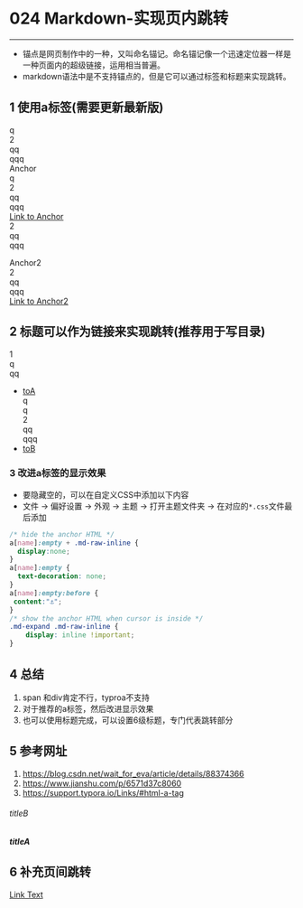 # 024 Markdown-实现页内跳转    
---

- 锚点是网页制作中的一种，又叫命名锚记。命名锚记像一个迅速定位器一样是一种页面内的超级链接，运用相当普遍。  
- markdown语法中是不支持锚点的，但是它可以通过标签和标题来实现跳转。  

## 1 使用a标签(需要更新最新版)

q  
2  
qq  
qqq  
<a name="anchor"></a> Anchor  
q  
2  
qq  
qqq  
<a href="#anchor">Link to Anchor</a>  
2  
qq  
qqq  

<a name="anchor2"></a>Anchor2   
2  
qq  
qqq  
<a href="#anchor2">Link to Anchor2</a>

## 2 标题可以作为链接来实现跳转(推荐用于写目录)   

1  
q  
qq    
- [toA](#titleA)  
q  
q  
2  
qq  
qqq  
- [toB](#titleB)  

### 3 改进a标签的显示效果    
- 要隐藏空的，可以在自定义CSS中添加以下内容   
- 文件 -> 偏好设置 -> 外观  ->  主题  ->  打开主题文件夹  -> 在对应的`*.css`文件最后添加   
```css
/* hide the anchor HTML */
a[name]:empty + .md-raw-inline {
  display:none;
}
a[name]:empty {
  text-decoration: none;
}
a[name]:empty:before {
 content:"⚓";
}
/* show the anchor HTML when cursor is inside */
.md-expand .md-raw-inline {
    display: inline !important;
}
```

##  4 总结     
1. span 和div肯定不行，typroa不支持   
2. 对于推荐的a标签，然后改进显示效果  
3. 也可以使用标题完成，可以设置6级标题，专门代表跳转部分     


## 5 参考网址  
1. https://blog.csdn.net/wait_for_eva/article/details/88374366   
2. https://www.jianshu.com/p/6571d37c8060     
3. https://support.typora.io/Links/#html-a-tag  

###### titleB  
##### titleA



## 6 补充页间跳转   

[Link Text][Ref]

[Ref]: https://blog.csdn.net/u013502146/article/details/103171825 "optional title"